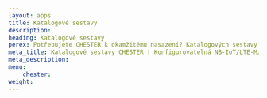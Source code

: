 ```yaml
---
layout: apps
title: Katalogové sestavy
description: 
heading: Katalogové sestavy
perex: Potřebujete CHESTER k okamžitému nasazení? Katalogových sestavy jsou připravy k&nbsp;okamžitému použití ve vašem IoT projektu.
meta_title: Katalogové sestavy CHESTER | Konfigurovatelná NB-IoT/LTE-M/LoRaWAN zařízení připravená k nasazení
meta_description: 
menu:
    chester:
weight: 
---
```

